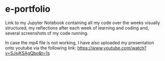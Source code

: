 # e-portfolio
Link to my Jupyter Notebook containing all my code over the weeks visually structured, my reflections after each week of learning and coding and, several screenshots of my code running. 

In case the mp4 file is not working, I have also uploaded my presentation onto youtube via the following link:
https://www.youtube.com/watch?v=SJsjKSAgQbo&t=1s

